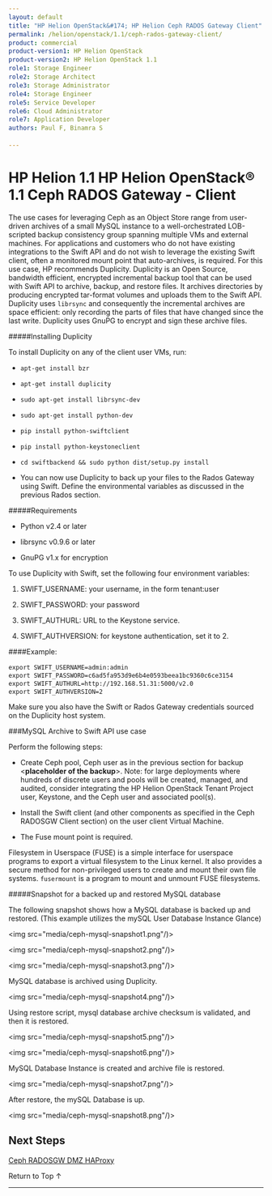 ```yaml
---
layout: default
title: "HP Helion OpenStack&#174; HP Helion Ceph RADOS Gateway Client"
permalink: /helion/openstack/1.1/ceph-rados-gateway-client/
product: commercial
product-version1: HP Helion OpenStack
product-version2: HP Helion OpenStack 1.1
role1: Storage Engineer
role2: Storage Architect 
role3: Storage Administrator 
role4: Storage Engineer
role5: Service Developer 
role6: Cloud Administrator 
role7: Application Developer 
authors: Paul F, Binamra S

---
```

<!--PUBLISHED-->


<script>

function PageRefresh {
onLoad="window.refresh"
}

PageRefresh();

</script>
<!--
<p style="font-size: small;"> <a href="/helion/openstack/1.1/install-beta/kvm/">&#9664; PREV</a> | <a href="/helion/openstack/1.1/install-beta-overview/">&#9650; UP</a> | <a href="/helion/openstack/1.1/install-beta/esx/">NEXT &#9654;</a> </p> --->


# HP Helion 1.1 HP Helion OpenStack&#174; 1.1 Ceph RADOS Gateway - Client

The use cases for leveraging Ceph as an Object Store range from user-driven archives of a small MySQL instance to a well-orchestrated LOB-scripted backup consistency group spanning multiple VMs and external machines. For applications and customers who do not have existing integrations to the Swift API and do not wish to leverage the existing Swift client, often a monitored mount point that auto-archives, is required. For this use case, HP recommends Duplicity. Duplicity is an Open Source, bandwidth efficient, encrypted incremental backup tool that can be used with Swift API to archive, backup, and restore files. It archives directories by producing encrypted tar-format volumes and uploads them to the Swift API. Duplicity uses `librsync` and consequently the incremental archives are space efficient: only recording the parts of files that have changed since the last write. Duplicity uses GnuPG to encrypt and sign these archive files.


#####Installing Duplicity

To install Duplicity on any of the client user VMs, run:

* `apt-get install bzr`

*  `apt-get install duplicity`

* `sudo apt-get install librsync-dev`

* `sudo apt-get install python-dev`

* `pip install python-swiftclient`

* `pip install python-keystoneclient`

* `cd swiftbackend && sudo python dist/setup.py install`

* You can now use Duplicity to back up your files to the Rados Gateway using Swift. Define the environmental variables as discussed in the previous Rados section.

#####Requirements

* Python v2.4 or later

* librsync v0.9.6 or later

* GnuPG v1.x for encryption

To use Duplicity with Swift, set the following four environment variables: 

1. SWIFT_USERNAME: your username, in the form tenant:user

2. SWIFT_PASSWORD: your password

3. SWIFT_AUTHURL: URL to the Keystone service.

4. SWIFT_AUTHVERSION: for keystone authentication, set it to 2.

####Example:


    export SWIFT_USERNAME=admin:admin
    export SWIFT_PASSWORD=c6ad5fa953d9e6b4e0593beea1bc9360c6ce3154
    export SWIFT_AUTHURL=http://192.168.51.31:5000/v2.0
    export SWIFT_AUTHVERSION=2

Make sure you also have the Swift or Rados Gateway credentials sourced on the Duplicity host system.

###MySQL Archive to Swift API use case

Perform the following steps:

* Create Ceph pool, Ceph user as in the previous section for backup <**placeholder of the backup**>. Note: for large deployments where hundreds of discrete users and pools will be created, managed, and audited, consider integrating the HP Helion OpenStack Tenant Project user, Keystone, and the Ceph user and associated pool(s).

* Install the Swift client (and other components as specified in the Ceph RADOSGW Client section) on the user client Virtual Machine.

* The Fuse mount point is required.

Filesystem in Userspace (FUSE) is a simple interface for userspace programs to export a virtual filesystem to the Linux kernel. It also provides a secure method for non-privileged users to create and mount their own file systems.
`fusermount` is a program to mount and unmount FUSE filesystems.


#####Snapshot for a backed up and restored MySQL database

The following snapshot shows how a MySQL database is backed up and restored. (This example utilizes the mySQL User Database Instance Glance)

<img src="media/ceph-mysql-snapshot1.png"/)>

<img src="media/ceph-mysql-snapshot2.png"/)>

<img src="media/ceph-mysql-snapshot3.png"/)>


MySQL database is archived using Duplicity.

<img src="media/ceph-mysql-snapshot4.png"/)>

Using restore script, mysql database archive checksum is validated, and then it is restored.

<img src="media/ceph-mysql-snapshot5.png"/)>

<img src="media/ceph-mysql-snapshot6.png"/)>

MySQL Database Instance is created and archive file is restored.

<img src="media/ceph-mysql-snapshot7.png"/)>

After restore, the mySQL Database is up.

<img src="media/ceph-mysql-snapshot8.png"/)>

## Next Steps

[Ceph RADOSGW DMZ HAProxy]( /helion/openstack/1.1/ceph-rados-gateway-dmz-ha-proxy/)

<a href="#top" style="padding:14px 0px 14px 0px; text-decoration: none;"> Return to Top &#8593; </a>

----

